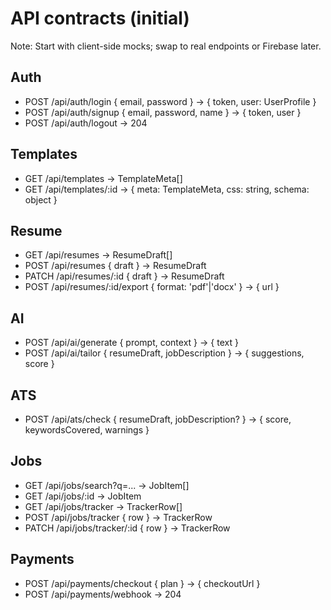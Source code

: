 # API contracts (initial)

Note: Start with client-side mocks; swap to real endpoints or Firebase later.

## Auth
- POST /api/auth/login { email, password } → { token, user: UserProfile }
- POST /api/auth/signup { email, password, name } → { token, user }
- POST /api/auth/logout → 204

## Templates
- GET /api/templates → TemplateMeta[]
- GET /api/templates/:id → { meta: TemplateMeta, css: string, schema: object }

## Resume
- GET /api/resumes → ResumeDraft[]
- POST /api/resumes { draft } → ResumeDraft
- PATCH /api/resumes/:id { draft } → ResumeDraft
- POST /api/resumes/:id/export { format: 'pdf'|'docx' } → { url }

## AI
- POST /api/ai/generate { prompt, context } → { text }
- POST /api/ai/tailor { resumeDraft, jobDescription } → { suggestions, score }

## ATS
- POST /api/ats/check { resumeDraft, jobDescription? } → { score, keywordsCovered, warnings }

## Jobs
- GET /api/jobs/search?q=... → JobItem[]
- GET /api/jobs/:id → JobItem
- GET /api/jobs/tracker → TrackerRow[]
- POST /api/jobs/tracker { row } → TrackerRow
- PATCH /api/jobs/tracker/:id { row } → TrackerRow

## Payments
- POST /api/payments/checkout { plan } → { checkoutUrl }
- POST /api/payments/webhook → 204
